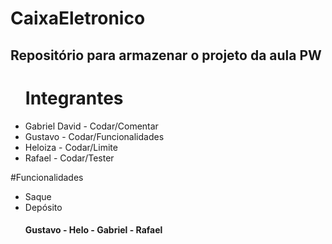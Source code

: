 # CaixaEletronico
## Repositório para armazenar o projeto da aula PW
<ul>
  <h1>Integrantes</h1>
  <li>Gabriel David - Codar/Comentar</li>
  <li>Gustavo - Codar/Funcionalidades</li>
  <li>Heloiza - Codar/Limite</li>
  <li>Rafael - Codar/Tester</li>
</ul>


#Funcionalidades
<ul>
  <li>Saque</li>
  <li>Depósito</li>
  
  
#### Gustavo - Helo - Gabriel - Rafael
</ul>
